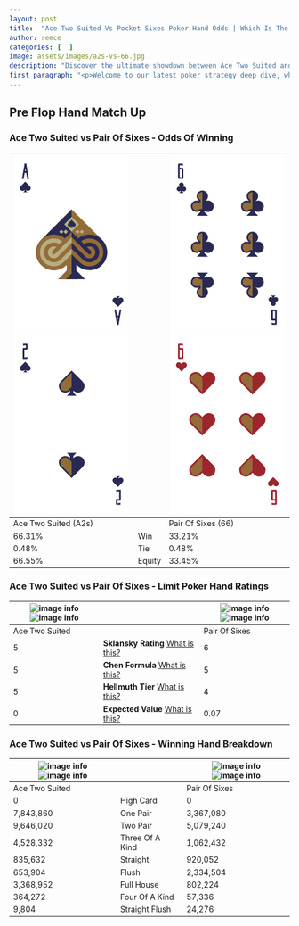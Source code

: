 ```yaml
---
layout: post
title:  "Ace Two Suited Vs Pocket Sixes Poker Hand Odds | Which Is The Better Hand In Poker? A Complete Guide"
author: reece
categories: [  ]
image: assets/images/a2s-vs-66.jpg
description: "Discover the ultimate showdown between Ace Two Suited and Pair Of Sixes in poker! Uncover the odds, strategies, and scenarios where one hand triumphs over the other. Get ready to up your poker game with this thrilling analysis."
first_paragraph: "<p>Welcome to our latest poker strategy deep dive, where we're pitting two distinct hands against each other in a high-stakes showdown: Ace Two Suited vs Pair Of Sixes.</p><p>In the dynamic world of poker, every decision counts, and knowing which hand holds the upper hand is key to your success at the table.</p><p>In this article, we'll dissect these two hands, explore the scenarios where one dominates the other, and equip you with the knowledge to make strategic choices that can tip the odds in your favor.</p><p>Get ready to unravel the intriguing dynamics of these poker hands and elevate your game to new heights.</p>"
---
```




[comment]: # (sp0)

## Pre Flop Hand Match Up

<div class="table hand-ratings" markdown="1"> 



### Ace Two Suited vs Pair Of Sixes - Odds Of Winning


    
| ![image info](assets/images/hand1/a.png) ![image info](assets/images/hand1/2.png) |  | ![image info](assets/images/hand2/6.png) ![image info](assets/images/hand2/6o.png) |
| -------- | -------- | -------- |
| Ace Two Suited (A2s) |  | Pair Of Sixes (66) |
| 66.31% | Win | 33.21% |
| 0.48% | Tie | 0.48% |
| 66.55% | Equity | 33.45% |




[comment]: # (sp1)



### Ace Two Suited vs Pair Of Sixes - Limit Poker Hand Ratings


    
| ![image info](https://www.riverpairs.com/assets/images/hand1/a.png) ![image info](https://www.riverpairs.com/assets/images/hand1/2.png) |  | ![image info](https://www.riverpairs.com/assets/images/hand2/6.png) ![image info](https://www.riverpairs.com/assets/images/hand2/6o.png) |
| -------- | -------- | -------- |
| Ace Two Suited |  | Pair Of Sixes |
| 5 | **Sklansky Rating** [What is this?](/sklansky-rating-explained) | 6 |
| 5 | **Chen Formula** [What is this?](/chen-formula-explained) | 5 |
| 5 | **Hellmuth Tier** [What is this?](/Hellmuth-tier-explained) | 4 |
| 0 | **Expected Value** [What is this?](/expected-value-explained) | 0.07 |




[comment]: # (sp2)



### Ace Two Suited vs Pair Of Sixes - Winning Hand Breakdown


    
| ![image info](https://www.riverpairs.com/assets/images/hand1/a.png) ![image info](https://www.riverpairs.com/assets/images/hand1/2.png) |  | ![image info](https://www.riverpairs.com/assets/images/hand2/6.png) ![image info](https://www.riverpairs.com/assets/images/hand2/6o.png) |
| -------- | -------- | -------- |
| Ace Two Suited |  | Pair Of Sixes |
| 0 | High Card | 0 |
| 7,843,860 | One Pair | 3,367,080 |
| 9,646,020 | Two Pair | 5,079,240 |
| 4,528,332 | Three Of A Kind | 1,062,432 |
| 835,632 | Straight | 920,052 |
| 653,904 | Flush | 2,334,504 |
| 3,368,952 | Full House | 802,224 |
| 364,272 | Four Of A Kind | 57,336 |
| 9,804 | Straight Flush | 24,276 |




[comment]: # (sp3)



</div>

[comment]: # (sp4)



[comment]: # (sp5)


